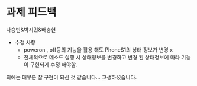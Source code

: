 # 과제 피드백

나승빈&박지민&배충현

- 수정 사항
    - poweron , off등의 기능을 활용 해도 PhoneS1의 상태 정보가 변경 x
    - 전체적으로 메소드 실행 시 상태정보를 변경하고 변경 된 상태정보에 따라 기능이 구현되게 수정 해야함.

외에는 대부분 잘 구현이 되신 것 같습니다… 고생하셨습니다.